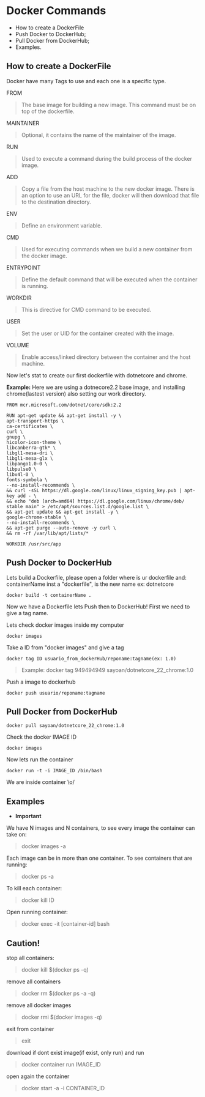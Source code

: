 
# Docker Commands

- How to create a DockerFile
- Push Docker to DockerHub;
- Pull Docker from DockerHub;
- Examples.

## How to create a DockerFile
Docker have many Tags to use and each one is a specific type.

FROM
>The base image for building a new image. This command must be on top of the dockerfile.

MAINTAINER
>Optional, it contains the name of the maintainer of the image.

RUN
>Used to execute a command during the build process of the docker image.

ADD
>Copy a file from the host machine to the new docker image. There is an option to use an URL for the file, docker will then download that file to the destination directory.

ENV
>Define an environment variable.

CMD
>Used for executing commands when we build a new container from the docker image.

ENTRYPOINT
>Define the default command that will be executed when the container is running.

WORKDIR
>This is directive for CMD command to be executed.

USER
>Set the user or UID for the container created with the image.

VOLUME
>Enable access/linked directory between the container and the host machine.

Now let's stat to create our first dockerfile with dotnetcore and chrome.

 **Example:**
Here we are using a dotnecore2.2 base image, and installing chrome(lastest version) also setting our work directory.

    FROM mcr.microsoft.com/dotnet/core/sdk:2.2
    
    RUN apt-get update && apt-get install -y \
    apt-transport-https \
    ca-certificates \
    curl \
    gnupg \
    hicolor-icon-theme \
    libcanberra-gtk* \
    libgl1-mesa-dri \
    libgl1-mesa-glx \
    libpango1.0-0 \
    libpulse0 \
    libv4l-0 \
    fonts-symbola \
    --no-install-recommends \
    && curl -sSL https://dl.google.com/linux/linux_signing_key.pub | apt-key add - \
    && echo "deb [arch=amd64] https://dl.google.com/linux/chrome/deb/ stable main" > /etc/apt/sources.list.d/google.list \
    && apt-get update && apt-get install -y \
    google-chrome-stable \
    --no-install-recommends \
    && apt-get purge --auto-remove -y curl \
    && rm -rf /var/lib/apt/lists/*
    
    WORKDIR /usr/src/app
	

## Push Docker to DockerHub

Lets build a Dockerfile, please open a folder where is ur dockerfile and:
containerName inst a "dockerfile", is the new name ex: dotnetcore

    docker build -t containerName .

Now we have a Dockerfile lets Push then to DockerHub!
First we need to give a tag name.

Lets check docker images inside my computer

    docker images

Take a ID from "docker images" and give a tag 

    docker tag ID usuario_from_dockerHub/reponame:tagname(ex: 1.0)
>Example: docker tag 949494949 sayoan/dotnetcore_22_chrome:1.0

Push a image to dockerhub

    docker push usuario/reponame:tagname


## Pull Docker from DockerHub

    docker pull sayoan/dotnetcore_22_chrome:1.0
Check the docker IMAGE ID

    docker images

Now lets run the container

    docker run -t -i IMAGE_ID /bin/bash

We are inside container \o/

## Examples


- **Important**

We have N images and N containers, to see every image the container can take on:

>docker images -a

Each image can be in more than one container. To see containers that are running:

>docker ps -a

To kill each container:

>docker kill ID 

Open running container:

>docker exec -it [container-id] bash

## Caution!
stop all containers:
>docker kill $(docker ps -q)

remove all containers
>docker rm $(docker ps -a -q)

remove all docker images
>docker rmi $(docker images -q)

exit from container
>exit

download if dont exist image(if exist, only run) and run
>docker container run IMAGE_ID

open again the container
>docker start -a -i CONTAINER_ID
